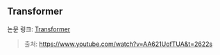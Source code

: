 ## Transformer

논문 링크: [Transformer](https://arxiv.org/abs/1706.03762)



> 출처: https://www.youtube.com/watch?v=AA621UofTUA&t=2622s
